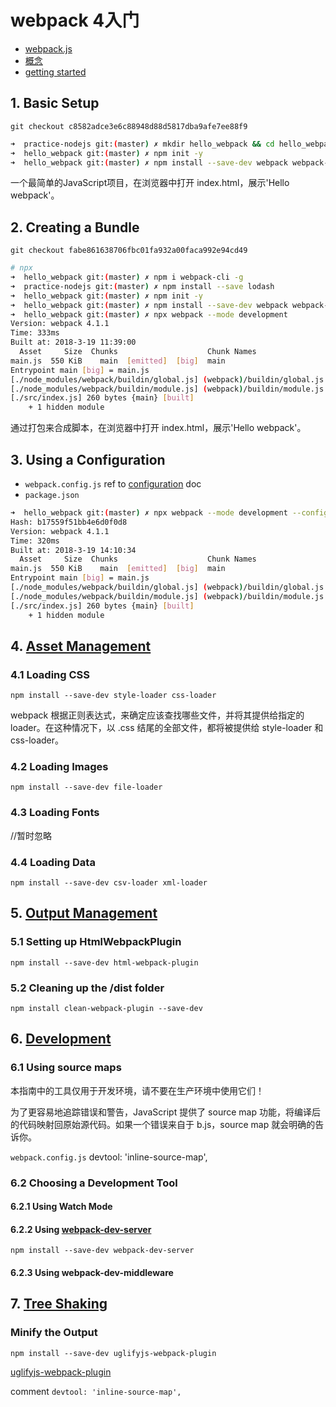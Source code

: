 # webpack 4入门
 * [webpack.js](https://webpack.js.org/)
 * [概念](https://doc.webpack-china.org/concepts/)
 * [getting started](https://webpack.js.org/guides/getting-started/)


## 1. Basic Setup
`git checkout c8582adce3e6c88948d88d5817dba9afe7ee88f9`

```bash
➜  practice-nodejs git:(master) ✗ mkdir hello_webpack && cd hello_webpack
➜  hello_webpack git:(master) ✗ npm init -y
➜  hello_webpack git:(master) ✗ npm install --save-dev webpack webpack-dev-server
```

一个最简单的JavaScript项目，在浏览器中打开 index.html，展示'Hello webpack'。

## 2. Creating a Bundle
`git checkout fabe861638706fbc01fa932a00faca992e94cd49`

```bash
# npx
➜  hello_webpack git:(master) ✗ npm i webpack-cli -g
➜  practice-nodejs git:(master) ✗ npm install --save lodash
➜  hello_webpack git:(master) ✗ npm init -y
➜  hello_webpack git:(master) ✗ npm install --save-dev webpack webpack-dev-server
➜  hello_webpack git:(master) ✗ npx webpack --mode development
Version: webpack 4.1.1
Time: 333ms
Built at: 2018-3-19 11:39:00
  Asset     Size  Chunks                    Chunk Names
main.js  550 KiB    main  [emitted]  [big]  main
Entrypoint main [big] = main.js
[./node_modules/webpack/buildin/global.js] (webpack)/buildin/global.js 509 bytes {main} [built]
[./node_modules/webpack/buildin/module.js] (webpack)/buildin/module.js 519 bytes {main} [built]
[./src/index.js] 260 bytes {main} [built]
    + 1 hidden module
```

通过打包来合成脚本，在浏览器中打开 index.html，展示'Hello webpack'。

## 3. Using a Configuration
 * `webpack.config.js` ref to [configuration](https://doc.webpack-china.org/configuration) doc
 * `package.json`

```bash
➜  hello_webpack git:(master) ✗ npx webpack --mode development --config webpack.config.js
Hash: b17559f51bb4e6d0f0d8
Version: webpack 4.1.1
Time: 320ms
Built at: 2018-3-19 14:10:34
  Asset     Size  Chunks                    Chunk Names
main.js  550 KiB    main  [emitted]  [big]  main
Entrypoint main [big] = main.js
[./node_modules/webpack/buildin/global.js] (webpack)/buildin/global.js 509 bytes {main} [built]
[./node_modules/webpack/buildin/module.js] (webpack)/buildin/module.js 519 bytes {main} [built]
[./src/index.js] 260 bytes {main} [built]
    + 1 hidden module
```

## 4. [Asset Management](https://webpack.js.org/guides/asset-management/)

### 4.1 Loading CSS

`npm install --save-dev style-loader css-loader`

webpack 根据正则表达式，来确定应该查找哪些文件，并将其提供给指定的 loader。在这种情况下，以 .css 结尾的全部文件，都将被提供给 style-loader 和 css-loader。

### 4.2 Loading Images

`npm install --save-dev file-loader`

### 4.3 Loading Fonts

//暂时忽略

### 4.4 Loading Data

`npm install --save-dev csv-loader xml-loader`

## 5. [Output Management](https://webpack.js.org/guides/output-management/)

### 5.1 Setting up HtmlWebpackPlugin

`npm install --save-dev html-webpack-plugin`

### 5.2 Cleaning up the /dist folder

`npm install clean-webpack-plugin --save-dev`

## 6. [Development](https://webpack.js.org/guides/development/)

### 6.1 Using source maps

本指南中的工具仅用于开发环境，请不要在生产环境中使用它们！

为了更容易地追踪错误和警告，JavaScript 提供了 source map 功能，将编译后的代码映射回原始源代码。如果一个错误来自于 b.js，source map 就会明确的告诉你。

`webpack.config.js` devtool: 'inline-source-map',

### 6.2 Choosing a Development Tool

#### 6.2.1 Using Watch Mode
#### 6.2.2 Using [webpack-dev-server](https://webpack.js.org/configuration/dev-server)

`npm install --save-dev webpack-dev-server`

#### 6.2.3 Using webpack-dev-middleware

## 7. [Tree Shaking](https://webpack.js.org/guides/tree-shaking/)

### Minify the Output
`npm install --save-dev uglifyjs-webpack-plugin`

[uglifyjs-webpack-plugin](https://www.npmjs.com/package/uglifyjs-webpack-plugin)

comment `devtool: 'inline-source-map',`

